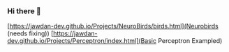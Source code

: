 ### Hi there 👋

<!--
**jawdan-dev/jawdan-dev** is a ✨ _special_ ✨ repository because its `README.md` (this file) appears on your GitHub profile.

Here are some ideas to get you started:

- 🔭 I’m currently working on ...
- 🌱 I’m currently learning ...
- 👯 I’m looking to collaborate on ...
- 🤔 I’m looking for help with ...
- 💬 Ask me about ...
- 📫 How to reach me: ...
- 😄 Pronouns: ...
- ⚡ Fun fact: ...
-->

[https://jawdan-dev.github.io/Projects/NeuroBirds/birds.html](Neurobirds (needs fixing))
[https://jawdan-dev.github.io/Projects/Perceptron/index.html](Basic Perceptron Exampled)
